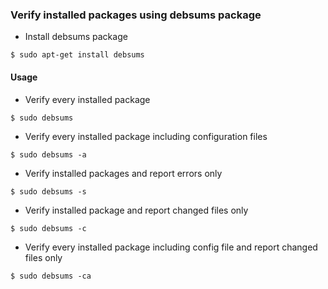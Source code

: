 ### Verify installed packages using debsums package

* Install debsums package
```
$ sudo apt-get install debsums
```
#### Usage
* Verify every installed package
```
$ sudo debsums
```
* Verify every installed package including configuration files
```
$ sudo debsums -a
```
* Verify installed packages and report errors only
```
$ sudo debsums -s
```
* Verify installed package and report changed files only
```
$ sudo debsums -c
```
* Verify every installed package including config file and report changed files only
```
$ sudo debsums -ca
```
